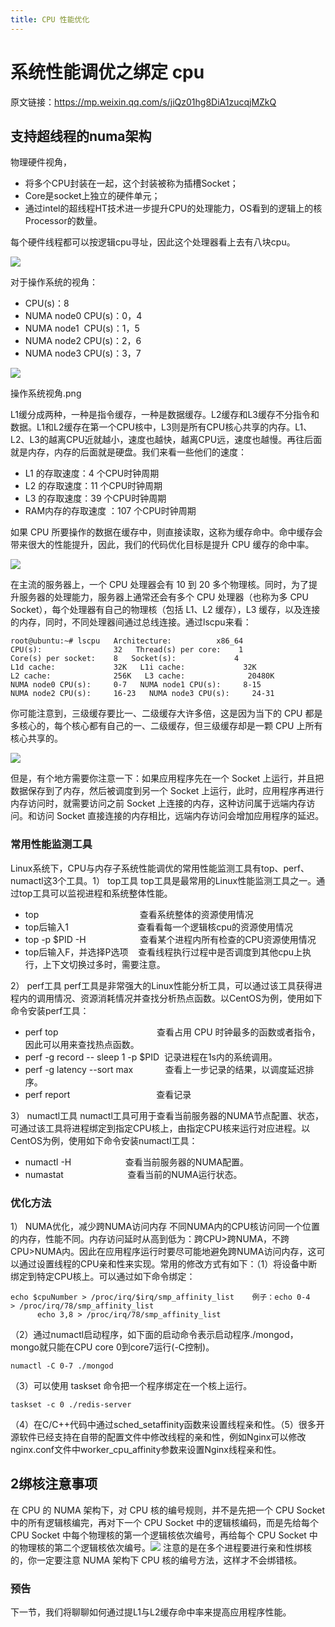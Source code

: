 ```yaml
---
title: CPU 性能优化
---
```


# 系统性能调优之绑定 cpu

原文链接：https://mp.weixin.qq.com/s/jiQz01hg8DiA1zucqjMZkQ

支持超线程的numa架构
------------

物理硬件视角，

*   将多个CPU封装在一起，这个封装被称为插槽Socket；
*   Core是socket上独立的硬件单元；
*   通过intel的超线程HT技术进一步提升CPU的处理能力，OS看到的逻辑上的核Processor的数量。

每个硬件线程都可以按逻辑cpu寻址，因此这个处理器看上去有八块cpu。

![](https://mmbiz.qpic.cn/mmbiz_png/ibD9iaaPDn99gtSUiaaFg901xOL7aeib35k3l1cnIaQCeOuYLaOO6jkpcjlibwMn7H99ia4pY6ic7veFZwdkzuUblC9SQ/640?wx_fmt=png)

对于操作系统的视角：

*   CPU(s)：8
*   NUMA node0 CPU(s)：0，4
*   NUMA node1  CPU(s)：1，5
*   NUMA node2 CPU(s)：2，6
*   NUMA node3 CPU(s)：3，7

![](https://mmbiz.qpic.cn/mmbiz_png/ibD9iaaPDn99gtSUiaaFg901xOL7aeib35k3Go5f7Q3n45NiaGYcUFCFaPicPnGEU4tiboXy3ljpYS7GrlwIAzrpOu55A/640?wx_fmt=png)

操作系统视角.png

L1缓分成两种，一种是指令缓存，一种是数据缓存。L2缓存和L3缓存不分指令和数据。L1和L2缓存在第一个CPU核中，L3则是所有CPU核心共享的内存。L1、L2、L3的越离CPU近就越小，速度也越快，越离CPU远，速度也越慢。再往后面就是内存，内存的后面就是硬盘。我们来看一些他们的速度：

*   L1 的存取速度：4 个CPU时钟周期
*   L2 的存取速度：11 个CPU时钟周期
*   L3 的存取速度：39 个CPU时钟周期
*   RAM内存的存取速度 ：107 个CPU时钟周期

如果 CPU 所要操作的数据在缓存中，则直接读取，这称为缓存命中。命中缓存会带来很大的性能提升，因此，我们的代码优化目标是提升 CPU 缓存的命中率。

![](https://mmbiz.qpic.cn/mmbiz_png/ibD9iaaPDn99gtSUiaaFg901xOL7aeib35k3MDcGSMaDov6SEc811uibXAQB5FhfarrlSNgWrNzUicUzWfTjCbibaq2dw/640?wx_fmt=png)

在主流的服务器上，一个 CPU 处理器会有 10 到 20 多个物理核。同时，为了提升服务器的处理能力，服务器上通常还会有多个 CPU 处理器（也称为多 CPU Socket），每个处理器有自己的物理核（包括 L1、L2 缓存），L3 缓存，以及连接的内存，同时，不同处理器间通过总线连接。通过lscpu来看：

`root@ubuntu:~# lscpu  
Architecture:          x86_64  
CPU(s):                32  
Thread(s) per core:    1  
Core(s) per socket:    8  
Socket(s):             4  
L1d cache:             32K  
L1i cache:             32K  
L2 cache:              256K  
L3 cache:              20480K  
NUMA node0 CPU(s):     0-7  
NUMA node1 CPU(s):     8-15  
NUMA node2 CPU(s):     16-23  
NUMA node3 CPU(s):     24-31  
`

你可能注意到，三级缓存要比一、二级缓存大许多倍，这是因为当下的 CPU 都是多核心的，每个核心都有自己的一、二级缓存，但三级缓存却是一颗 CPU 上所有核心共享的。

![](https://mmbiz.qpic.cn/mmbiz_png/ibD9iaaPDn99gtSUiaaFg901xOL7aeib35k3AZ3lZlxEz64mnaUTticqnOgVKRoC7NcmZyiaACsneOu3LREqIFjlJZgQ/640?wx_fmt=png)

但是，有个地方需要你注意一下：如果应用程序先在一个 Socket 上运行，并且把数据保存到了内存，然后被调度到另一个 Socket 上运行，此时，应用程序再进行内存访问时，就需要访问之前 Socket 上连接的内存，这种访问属于远端内存访问。和访问 Socket 直接连接的内存相比，远端内存访问会增加应用程序的延迟。

### 常用性能监测工具

Linux系统下，CPU与内存子系统性能调优的常用性能监测工具有top、perf、numactl这3个工具。1） top工具 top工具是最常用的Linux性能监测工具之一。通过top工具可以监视进程和系统整体性能。

*   top                                         查看系统整体的资源使用情况
*   top后输入1                            查看看每一个逻辑核cpu的资源使用情况
*   top -p $PID -H                      查看某个进程内所有检查的CPU资源使用情况
*   top后输入F，并选择P选项    查看线程执行过程中是否调度到其他cpu上执行，上下文切换过多时，需要注意。

2） perf工具 perf工具是非常强大的Linux性能分析工具，可以通过该工具获得进程内的调用情况、资源消耗情况并查找分析热点函数。以CentOS为例，使用如下命令安装perf工具：

*   perf top                                        查看占用 CPU 时钟最多的函数或者指令，因此可以用来查找热点函数。
*   perf -g record -- sleep 1 -p $PID  记录进程在1s内的系统调用。
*   perf -g latency --sort max             查看上一步记录的结果，以调度延迟排序。
*   perf report                                   查看记录

3） numactl工具 numactl工具可用于查看当前服务器的NUMA节点配置、状态，可通过该工具将进程绑定到指定CPU核上，由指定CPU核来运行对应进程。以CentOS为例，使用如下命令安装numactl工具：

*   numactl -H                      查看当前服务器的NUMA配置。
*   numastat                          查看当前的NUMA运行状态。

### 优化方法

1） NUMA优化，减少跨NUMA访问内存 不同NUMA内的CPU核访问同一个位置的内存，性能不同。内存访问延时从高到低为：跨CPU>跨NUMA，不跨CPU>NUMA内。因此在应用程序运行时要尽可能地避免跨NUMA访问内存，这可以通过设置线程的CPU亲和性来实现。常用的修改方式有如下：（1）将设备中断绑定到特定CPU核上。可以通过如下命令绑定：

`echo $cpuNumber > /proc/irq/$irq/smp_affinity_list  
 例子：echo 0-4 > /proc/irq/78/smp_affinity_list  
      echo 3,8 > /proc/irq/78/smp_affinity_list  
`

（2）通过numactl启动程序，如下面的启动命令表示启动程序./mongod，mongo就只能在CPU core 0到core7运行(-C控制)。

`numactl -C 0-7 ./mongod  
`

（3）可以使用 taskset 命令把一个程序绑定在一个核上运行。

`taskset -c 0 ./redis-server  
`

（4）在C/C++代码中通过sched\_setaffinity函数来设置线程亲和性。（5）很多开源软件已经支持在自带的配置文件中修改线程的亲和性，例如Nginx可以修改nginx.conf文件中worker\_cpu_affinity参数来设置Nginx线程亲和性。

2绑核注意事项
-------

在 CPU 的 NUMA 架构下，对 CPU 核的编号规则，并不是先把一个 CPU Socket 中的所有逻辑核编完，再对下一个 CPU Socket 中的逻辑核编码，而是先给每个 CPU Socket 中每个物理核的第一个逻辑核依次编号，再给每个 CPU Socket 中的物理核的第二个逻辑核依次编号。![](https://mmbiz.qpic.cn/mmbiz_png/ibD9iaaPDn99gtSUiaaFg901xOL7aeib35k3Go5f7Q3n45NiaGYcUFCFaPicPnGEU4tiboXy3ljpYS7GrlwIAzrpOu55A/640?wx_fmt=png)
注意的是在多个进程要进行亲和性绑核的，你一定要注意 NUMA 架构下 CPU 核的编号方法，这样才不会绑错核。

### 预告

下一节，我们将聊聊如何通过提L1与L2缓存命中率来提高应用程序性能。